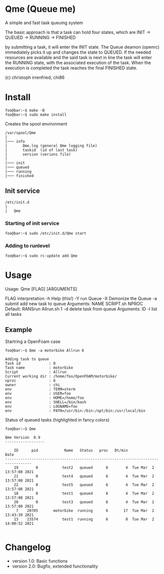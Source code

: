 # Qme (Queue me)

A simple and fast task queuing system

The basic approach is that a task can hold four states, which are
INIT -> QUEUED -> RUNNING -> FINISHED

by submitting a task, it will enter the INIT state.
The Queue deamon (openrc) immediately picks it up and changes the state to QUEUED.
If the needed resources are available and the said task is next in line
the task will enter the RUNNING state, with the associated execution of the task.
When the execution is completed the task reaches the final FINISHED state.

(c) christoph irrenfried, chi86


# Install

```console
foo@bar:~$ make -B
foo@bar:~$ sudo make install
```

Creates the spool environment

```
/var/spool/Qme
|  
|─── info
|       Qme.log (general Qme logging file)
|       taskid  (id of last task)
|       version (verions file)
|
|─── init
|─── queued
|─── running
|─── finished
```

## Init service

```
/etc/init.d
|  
|   Qme
```

### Starting of init service

```console
foo@bar:~$ sudo /etc/init.d/Qme start
```

### Adding to runlevel

```console
foo@bar:~$ sudo rc-update add Qme
```

# Usage

Usage: Qme [FLAG] [ARGUMENTS]

FLAG     interpretation
  -h     Help (this!)
  -Y     run Queue
  -X     Demonize the Queue
  -a     submit add new task to queue
         Arguments:
         NAME SCRIPT.sh NPROC
         Default:
         RANSrun Allrun.sh 1
  -d     delete task from queue
         Arguments:
         ID
  -l     list all tasks


## Example

Startring a OpenFoam case

```console
foo@bar:~$ Qme -a motorbike Allrun 6

Adding task to queue
Task id             : 0
Task name           : motorbike
Script              : Allrun
Current working dir : /home/foo/OpenFOAM/motorbike/
nproc               : 6
owner               : chi
env                 : TERM=xterm
env                 : USER=foo
env                 : HOME=/home/foo
env                 : SHELL=/bin/bash
env                 : LOGNAME=foo
env                 : PATH=/usr/bin:/bin:/opt/bin:/usr/local/bin

```

Status of queued tasks (highlighted in fancy colors)

```console
foo@bar:~$ Qme

Qme Version  0.9
------------------

    ID      pid            Name   Status   proc   Dt/min                      Date
----------------------------------------------------------------------------------
    19        0           test2   queued      6        4  Tue Mar  2 13:57:08 2021
    21        0           test4   queued      6        4  Tue Mar  2 13:57:08 2021
    22        0           test5   queued      6        4  Tue Mar  2 13:57:08 2021
    18        0           test1   queued      6        4  Tue Mar  2 13:57:08 2021
    20        0           test3   queued      6        4  Tue Mar  2 13:57:08 2021
     7    20705       motorbike  running      6       17  Tue Mar  2 13:43:39 2021
    13    23574           test1  running      6        0  Tue Mar  2 14:00:52 2021


```

# Changelog

- version 1.0: Basic functions
- version 2.0: Bugfix, extended functionality
